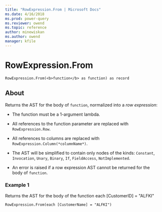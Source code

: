 ```yaml
---
title: "RowExpression.From | Microsoft Docs"
ms.date: 4/16/2018
ms.prod: power-query
ms.reviewer: owend
ms.topic: reference
author: minewiskan
ms.author: owend
manager: kfile
---
```

# RowExpression.From
`RowExpression.From(<b>function</b> as function) as record`  
  
## About  

Returns the AST for the body of `function`, normalized into a *row expression*:

* The function must be a 1-argument lambda.
* All references to the function parameter are replaced with `RowExpression.Row`.
* All references to columns are replaced with `RowExpression.Column(*columnName*)`. 
* The AST will be simplified to contain only nodes of the kinds: 
`Constant`,
`Invocation`,
`Unary`,
`Binary`,
`If`,
`FieldAccess`,
`NotImplemented`.

* An error is raised if a row expression AST cannot be returned for the body of `function`.
  
### Example 1  
Returns the AST for the body of the function each [CustomerID] = "ALFKI"  
  
```  
RowExpression.From(each [CustomerName] = "ALFKI")  
```  
